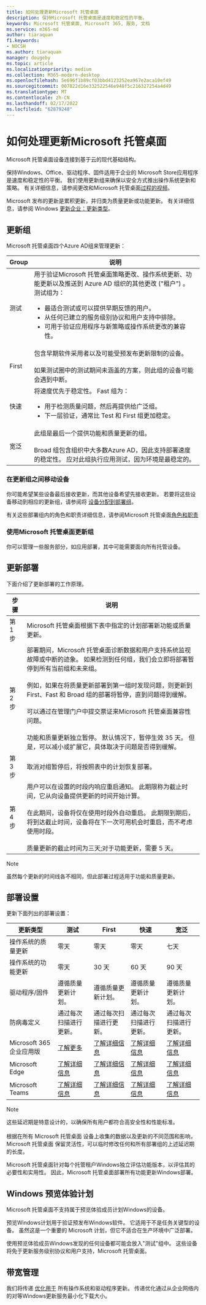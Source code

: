 ```yaml
---
title: 如何处理更新Microsoft 托管桌面
description: 保持Microsoft 托管桌面是速度和稳定性的平衡。
keywords: Microsoft 托管桌面, Microsoft 365, 服务, 文档
ms.service: m365-md
author: tiaraquan
f1.keywords:
- NOCSH
ms.author: tiaraquan
manager: dougeby
ms.topic: article
ms.localizationpriority: medium
ms.collection: M365-modern-desktop
ms.openlocfilehash: 5e696f1b89cf03bbd4123252ea967e2aca10ef49
ms.sourcegitcommit: 007822d16e332522546e948f5c216327254a4d49
ms.translationtype: MT
ms.contentlocale: zh-CN
ms.lasthandoff: 02/17/2022
ms.locfileid: "62879248"
---
```

# <a name="how-updates-are-handled-in-microsoft-managed-desktop"></a>如何处理更新Microsoft 托管桌面

<!--This topic is the target for a "Learn more" link in the Admin Portal (aka.ms/update-rings); do not delete.-->

<!--Update management -->

Microsoft 托管桌面设备连接到基于云的现代基础结构。

保持Windows、Office、驱动程序、固件适用于企业的 Microsoft Store应用程序是速度和稳定性的平衡。 我们使用更新组来确保以安全方式推出操作系统更新和策略。 有关详细信息，请参阅更改和Microsoft 托管桌面[过程的视频](https://www.microsoft.com/videoplayer/embed/RE4mWqP)。

Microsoft 发布的更新是累积更新，并归类为质量更新或功能更新。 有关详细信息，请参阅 Windows [更新企业：更新类型](/windows/deployment/update/waas-manage-updates-wufb#update-types)。

## <a name="update-groups"></a>更新组

Microsoft 托管桌面四个Azure AD组来管理更新：

| Group | 说明 |
| ------ | ------ |
| 测试 | 用于验证Microsoft 托管桌面策略更改、操作系统更新、功能更新以及推送到 Azure AD 组织的其他更改 ("租户") 。 测试组为： <ul><li>最适合测试或可以提供早期反馈的用户。</li><li>从任何已建立的服务级别协议和用户支持中排除。</li><li>可用于验证应用程序与新策略或操作系统更改的兼容性。</li></ul> |
| First | 包含早期软件采用者以及可能受预发布更新限制的设备。 <br><br> 如果测试圈中的测试期间未涵盖的方案，则此组的设备可能会遇到中断。 |
| 快速 | 将速度优先于稳定性。 Fast 组为： <ul><li>用于检测质量问题，然后再提供给广泛组。</li> <li>下一层验证，通常比 Test 和 First 组更加稳定。</li></ul> |
| 宽泛 | 此组是最后一个提供功能和质量更新的组。 <br><br> Broad 组包含组织中大多数Azure AD，因此支持部署速度的稳定性。 应对此组执行应用测试，因为环境是最稳定的。 |

### <a name="moving-devices-between-update-groups"></a>在更新组之间移动设备

你可能希望某些设备最后接收更新，而其他设备希望先接收更新。 若要将这些设备移动到相应的更新组，请参阅将 [设备分配到部署组](../working-with-managed-desktop/assign-deployment-group.md)。

有关这些部署组内的角色和职责详细信息，请参阅Microsoft 托管桌面[角色和职责](../intro/roles-and-responsibilities.md)

### <a name="using-microsoft-managed-desktop-update-groups"></a>使用Microsoft 托管桌面更新组

你可以管理一些服务部分，如应用部署，其中可能需要面向所有托管设备。

## <a name="update-deployment"></a>更新部署

下面介绍了更新部署的工作原理。

| 步骤 | 说明 |
| ------ | ------ |
| 第 1 步 | Microsoft 托管桌面根据下表中指定的计划部署新功能或质量更新。|
| 第 2 步 | 部署期间，Microsoft 托管桌面诊断数据和用户支持系统监视故障或中断的迹象。 如果检测到任何组，我们会立即将部署暂停到所有当前组和未来组。<br><br> 例如，如果在将质量更新部署到第一组时发现问题，则更新到 First、Fast 和 Broad 组的部署将暂停，直到问题得到缓解。 <br><br> 可以通过在管理门户中提交票证来Microsoft 托管桌面兼容性问题。 <br><br> 功能和质量更新独立暂停。 默认情况下，暂停生效 35 天。 但是，可以减小或扩展它，具体取决于问题是否得到缓解。 |
| 第 3 步 | 取消对组暂停后，将按照表中的计划恢复部署。 |
| 第 4 步| 用户可以在设置的时段内响应重启通知。 此期限称为截止时间，它从向设备提供更新的时间开始计算。 <br><br> 在此期间，设备将仅在使用时段外自动重启。 此期限到期后，将到达截止时间，设备将在下一次可用机会时重启，而不考虑使用时段。 <br><br> 质量更新的截止时间为三天;对于功能更新，需要 5 天。 |

> [!NOTE]
> 虽然每个更新的时间线各不相同，但此部署过程适用于功能和质量更新。

## <a name="deployment-settings"></a>部署设置

更新下面列出的部署设置：

| 更新类型 | 测试 | First | 快速 | 宽泛 |
| ------ | ------ | ------ | ------ | ------ |
| 操作系统的质量更新 | 零天 | 零天 | 零天 | 七天 |
| 操作系统的功能更新 | 零天 | 30 天 | 60 天 | 90 天 |
| 驱动程序/固件 | 遵循质量更新计划。 | 遵循质量更新计划。 | 遵循质量更新计划。 | 遵循质量更新计划。 |
| 防病毒定义 | 通过每次扫描进行更新。 | 通过每次扫描进行更新。 | 通过每次扫描进行更新。 | 通过每次扫描进行更新。 |
| Microsoft 365 企业应用版 | [了解更多](../get-started/m365-apps.md#updates-to-microsoft-365-apps) | [了解详细信息](../get-started/m365-apps.md#updates-to-microsoft-365-apps) | [了解详细信息](../get-started/m365-apps.md#updates-to-microsoft-365-apps) | [了解详细信息](../get-started/m365-apps.md#updates-to-microsoft-365-apps) |
| Microsoft Edge | [了解详细信息](../get-started/edge-browser-app.md#updates-to-microsoft-edge) | [了解详细信息](../get-started/edge-browser-app.md#updates-to-microsoft-edge) | [了解详细信息](../get-started/edge-browser-app.md#updates-to-microsoft-edge) | [了解详细信息](../get-started/edge-browser-app.md#updates-to-microsoft-edge) |
| Microsoft Teams | [了解详细信息](../get-started/teams.md#updates) | [了解详细信息](../get-started/teams.md#updates) | [了解详细信息](../get-started/teams.md#updates) | [了解详细信息](../get-started/teams.md#updates) |

>[!NOTE]
>这些延迟期是特意设计的，以确保所有用户都符合高安全性和性能标准。<br><br> 根据在所有 Microsoft 托管桌面 设备上收集的数据以及更新的不同范围和影响，Microsoft 托管桌面 保留灵活性，可以临时修改任何和所有部署组的上述延迟期的长度。
>
>Microsoft 托管桌面针对每个托管租户Windows独立评估功能版本，以评估其的必要性和实用性。 因此，Microsoft 托管桌面部署所有功能更新Windows部署。

## <a name="windows-insider-program"></a>Windows 预览体验计划

Microsoft 托管桌面不支持属于预览体验成员计划Windows的设备。

预览Windows计划用于验证预发布Windows软件。 它适用于不是任务关键型的设备。 虽然这是一个重要的 Microsoft 计划，但它不适合在生产环境中广泛部署。

使用预览体验成员Windows发现的任何设备都可能会放入"测试"组中。 这些设备将免于更新服务级别协议和用户支持，Microsoft 托管桌面。

## <a name="bandwidth-management"></a>带宽管理

我们将传递 [优化用于](/windows/deployment/update/waas-delivery-optimization) 所有操作系统和驱动程序更新。 传递优化通过从企业网络内的对等Windows更新服务最小化下载大小。
